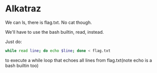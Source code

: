 # Alkatraz

We can ls, there is flag.txt. No cat though.

We'll have to use the bash builtin, read, instead.

Just do:

```bash
while read line; do echo $line; done < flag.txt
```

to execute a while loop that echoes all lines from flag.txt\(note echo is a bash builtin too\)

